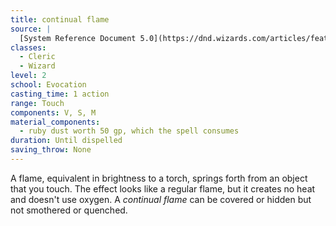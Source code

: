 ```yaml
---
title: continual flame
source: |
  [System Reference Document 5.0](https://dnd.wizards.com/articles/features/systems-reference-document-srd)
classes:
  - Cleric
  - Wizard
level: 2
school: Evocation
casting_time: 1 action
range: Touch
components: V, S, M
material_components:
  - ruby dust worth 50 gp, which the spell consumes
duration: Until dispelled
saving_throw: None
---
```


A flame, equivalent in brightness to a torch, springs forth from an object that you touch. The effect looks like a regular flame, but it creates no heat and doesn't use oxygen. A *continual flame* can be covered or hidden but not smothered or quenched.
